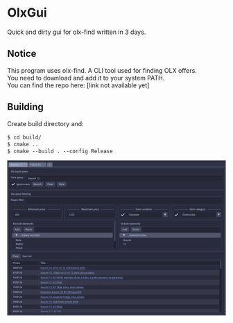 # OlxGui
Quick and dirty gui for olx-find written in 3 days.

## Notice
This program uses olx-find. A CLI tool used for finding OLX offers.  
You need to download and add it to your system PATH.  
You can find the repo here: [link not available yet]  

## Building
Create build directory and:
```
$ cd build/
$ cmake ..
$ cmake --build . --config Release
```
![olxgui image](res/olxgui.png)
